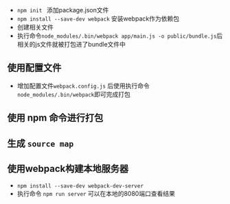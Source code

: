 - `npm init ` 添加package.json文件
- `npm install --save-dev webpack` 安装webpack作为依赖包
- 创建相关文件
- 执行命令`node_modules/.bin/webpack app/main.js -o public/bundle.js`后相关的js文件就被打包进了bundle文件中
## 使用配置文件
-  增加配置文件`webpack.config.js` 后使用执行命令`node_modules/.bin/webpack`即可完成打包
## 使用 npm 命令进行打包
## 生成 `source map`
## 使用webpack构建本地服务器
- `npm install --save-dev webpack-dev-server`
- 执行命令 `npm run server` 可以在本地的8080端口查看结果
